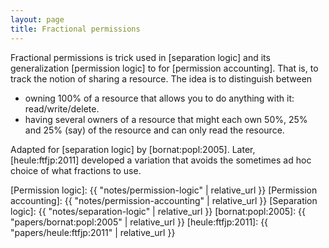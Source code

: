 ```yaml
---
layout: page
title: Fractional permissions
---
```


Fractional permissions
is trick used in [separation logic]
and its generalization [permission logic] to
for [permission accounting].
That is, to track the notion of sharing a resource.
The idea is to distinguish between

- owning 100% of a resource that allows you to do anything with it: read/write/delete.
- having several owners of a resource that might each own 50%, 25% and 25%
  (say) of the resource and can only read the resource.

Adapted for [separation logic] by [bornat:popl:2005].
Later, [heule:ftfjp:2011] developed a variation that avoids the sometimes ad hoc
choice of what fractions to use.



[Permission logic]: {{ "notes/permission-logic" | relative_url }}
[Permission accounting]: {{ "notes/permission-accounting" | relative_url }}
[Separation logic]: {{ "notes/separation-logic" | relative_url }}
[bornat:popl:2005]: {{ "papers/bornat:popl:2005" | relative_url }}
[heule:ftfjp:2011]: {{ "papers/heule:ftfjp:2011" | relative_url }}
